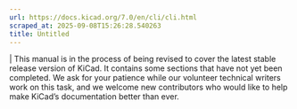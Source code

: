 ```yaml
---
url: https://docs.kicad.org/7.0/en/cli/cli.html
scraped_at: 2025-09-08T15:26:28.540263
title: Untitled
---
```


|  This manual is in the process of being revised to cover the latest stable
release version of KiCad. It contains some sections that have not yet been
completed. We ask for your patience while our volunteer technical writers work
on this task, and we welcome new contributors who would like to help make
KiCad’s documentation better than ever.

